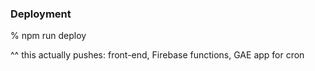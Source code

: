 ### Deployment

% npm run deploy

^^ this actually pushes: front-end, Firebase functions, GAE app for cron
